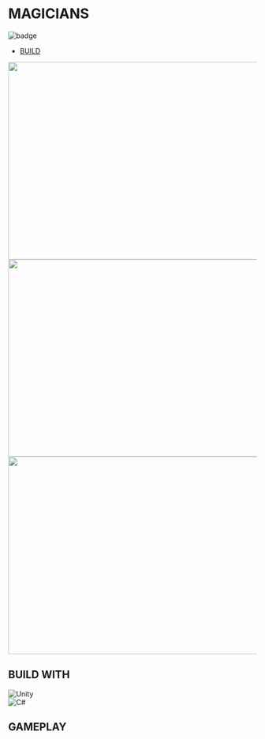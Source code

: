 # MAGICIANS

![badge](https://img.shields.io/github/last-commit/kiwuz/Plastic-Guys?style=for-the-badge)

* [BUILD](https://samszczecin-my.sharepoint.com/:u:/g/personal/27286_s_am_szczecin_pl/EYPdIqC4TypNtG11y2dCoxEBhkhW_gZEuHdVSSkq0zUn9Q?e=RqCtbj) <br />


<img src = "https://user-images.githubusercontent.com/49866616/178510340-d3e4dc05-d109-4aec-9efa-d6f55a02b783.PNG" width="600" height="400" /> <br />
<img src = "https://user-images.githubusercontent.com/49866616/178510355-1c9a2acb-d126-4b6a-a1ae-b201211e9c51.PNG" width="600" height="400" /> <br />
<img src = "https://user-images.githubusercontent.com/49866616/178510365-c9808928-8e07-420c-baeb-de629c3ca30d.PNG" width="600" height="400" /> <br />


## BUILD WITH

![Unity](https://img.shields.io/badge/unity-%23000000.svg?style=for-the-badge&logo=unity&logoColor=white) <br />
![C#](https://img.shields.io/badge/c%23-%23239120.svg?style=for-the-badge&logo=c-sharp&logoColor=white) <br />



## GAMEPLAY

